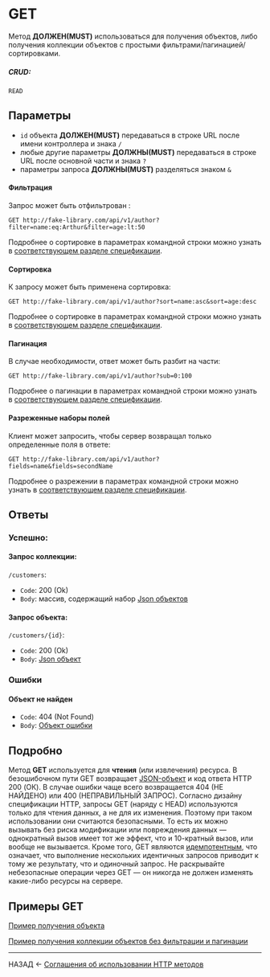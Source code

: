 # GET
Метод **ДОЛЖЕН(MUST)** использоваться для получения объектов, либо получения коллекции объектов с простыми фильтрами/пагинацией/сортировками.

##### CRUD:
`READ`

## Параметры

- `id` объекта **ДОЛЖЕН(MUST)** передаваться в строке URL после имени контроллера и знака `/`
- любые другие параметры **ДОЛЖНЫ(MUST)** передаваться в строке URL после основной части и знака `?`
- параметры запроса **ДОЛЖНЫ(MUST)** разделяться знаком `&` 

#### Фильтрация
Запрос может быть отфильтрован :
```
GET http://fake-library.com/api/v1/author?filter=name:eq:Arthur&filter=age:lt:50
```
Подробнее о сортировке в параметрах командной строки можно узнать в [соответствующем разделе спецификации](./../data-fetching/filter.md).

#### Сортировка
К запросу может быть применена сортировка:
```
GET http://fake-library.com/api/v1/author?sort=name:asc&sort=age:desc
```
Подробнее о сортировке в параметрах командной строки можно узнать в [соответствующем разделе спецификации](./../data-fetching/sort.md).

#### Пагинация
В случае необходимости, ответ может быть разбит на части:
```
GET http://fake-library.com/api/v1/author?sub=0:100
```
Подробнее о пагинации в параметрах командной строки можно узнать в [соответствующем разделе спецификации](./../data-fetching/pagination.md).

#### Разреженные наборы полей
Клиент может запросить, чтобы сервер возвращал только определенные поля в ответе:
```
GET http://fake-library.com/api/v1/author?fields=name&fields=secondName
```
Подробнее о разрежении в параметрах командной строки можно узнать в [соответствующем разделе спецификации](./../data-fetching/fieldset.md).

## Ответы

### Успешно:

#### Запрос коллекции:

`/customers`:
- `Code`: 200 (Ok)
- `Body`: массив, содержащий набор [Json объектов](./../document/document.md)

#### Запрос объекта:

`/customers/{id}`:
- `Code`: 200 (Ok)
- `Body`: [Json объект](./../document/document.md)

### Ошибки

#### Объект не найден
- `Code`: 404 (Not Found)
- `Body`: [Объект ошибки](./../document/errors.md)

## Подробно

Метод **GET** используется для **чтения** (или извлечения) ресурса. В безошибочном пути GET возвращает [JSON-объект](../document/document.md) и код ответа HTTP 200 (ОК). В случае ошибки чаще всего возвращается 404 (НЕ НАЙДЕНО) или 400 (НЕПРАВИЛЬНЫЙ ЗАПРОС). Согласно дизайну спецификации HTTP, запросы GET (наряду с HEAD) используются только для чтения данных, а не для их изменения. Поэтому при таком использовании они считаются безопасными. То есть их можно вызывать без риска модификации или повреждения данных — однократный вызов имеет тот же эффект, что и 10-кратный вызов, или вообще не вызывается. Кроме того, GET являются [идемпотентным](https://ru.wikipedia.org/wiki/%D0%98%D0%B4%D0%B5%D0%BC%D0%BF%D0%BE%D1%82%D0%B5%D0%BD%D1%82%D0%BD%D0%BE%D1%81%D1%82%D1%8C), что означает, что выполнение нескольких идентичных запросов приводит к тому же результату, что и одиночный запрос. Не раскрывайте небезопасные операции через GET — он никогда не должен изменять какие-либо ресурсы на сервере.

## Примеры GET

[Пример получения объекта](./../examples/get-object.md)

[Пример получения коллекции объектов без фильтрации и пагинации](./../examples/get-collection.md)

---

НАЗАД <- [Соглашения об использовании HTTP методов](./verbs.md)
